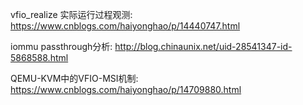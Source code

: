 
vfio_realize 实际运行过程观测: https://www.cnblogs.com/haiyonghao/p/14440747.html

iommu passthrough分析: http://blog.chinaunix.net/uid-28541347-id-5868588.html

QEMU-KVM中的VFIO-MSI机制: https://www.cnblogs.com/haiyonghao/p/14709880.html

